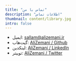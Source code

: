 ```yaml
---
title: "تماس با من"
description: "اطلاعات تماس"
thumbnail: content/library.jpg
intro: false
---
```


- ایمیل: sallam@alizemani.ir
- گیت‌هاب: [AliZemani / Github](https://github.com/mehotkhan)
- لینکدین: [AliZemani / LinkedIn](https://www.linkedin.com/in/ali-zemani/)
- توییتر: [AliZemani / Twitter](https://twitter.com/ZemaniAli/)
